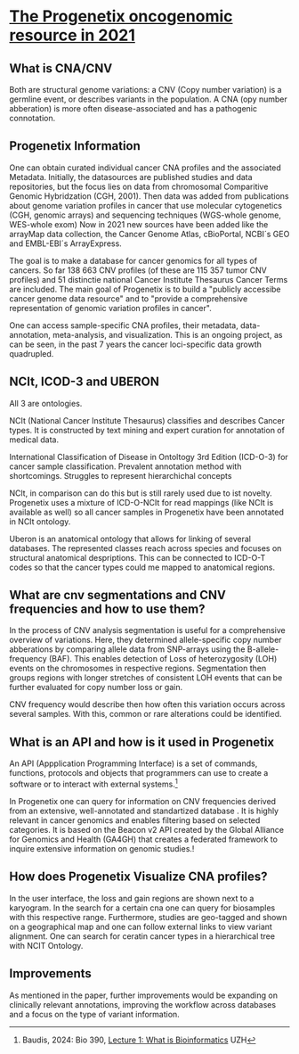 # [The Progenetix oncogenomic resource in 2021](https://doi.org/10.1093/database/baab043)

## What is CNA/CNV
Both are structural genome variations: a CNV (Copy number variation) is a germline event, or describes variants in the population. A CNA (opy number abberation) is more often disease-associated and has a pathogenic connotation.

## Progenetix Information
One can obtain curated individual cancer CNA profiles and the associated Metadata.
Initially, the datasources are published studies and data repositories, but the focus lies on data from chromosomal Comparitive Genomic Hybridzation (CGH, 2001).
Then data was added from publications about genome variation profiles in cancer that use molecular cytogenetics (CGH, genomic arrays) and sequencing techniques (WGS-whole genome, WES-whole exom)
Now in 2021 new sources have been added like the arrayMap data collection, the Cancer Genome Atlas, cBioPortal, NCBI´s GEO and EMBL-EBI´s ArrayExpress.

The goal is to make a database for cancer genomics for all types of cancers. So far 138 663 CNV profiles (of these are 115 357 tumor CNV profiles) and 51 distinctie national Cancer Institute Thesaurus Cancer Terms are included.
The main goal of Progenetix is to build a "publicly accessibe cancer genome data resource" and to "provide a comprehensive representation of genomic variation profiles in cancer".

One can access sample-specific CNA profiles, their metadata, data-annotation, meta-analysis, and visualization.
This is an ongoing project, as can be seen, in the past 7 years the cancer loci-specific data growth quadrupled.


## NCIt, ICOD-3 and UBERON

All 3 are ontologies.

NCIt (National Cancer Institute Thesaurus) classifies and describes Cancer types. It is constructed by text mining and expert curation for annotation of medical data.

International Classification of Disease in Ontoltogy 3rd Edition
(ICD-O-3) for cancer sample classification. Prevalent annotation method with shortcomings. Struggles to represent hierarchichal concepts

NClt, in comparison can do this but is still rarely used due to ist novelty.
Progenetix uses a mixture of ICD-O-NCIt for read mappings (like NCIt is available as well) so all cancer samples in Progenetix have been annotated in NCIt ontology.

Uberon is an anatomical ontology that allows for linking of several databases.
The represented classes reach across species and focuses on structural anatomical despriptions. This can be connected to ICD-O-T codes so that the cancer types could me mapped to anatomical regions.


## What are cnv segmentations and CNV frequencies and how to use them?

In the process of CNV analysis segmentation is useful for a comprehensive overview of variations.
Here, they determined allele-specific copy number abberations by comparing allele data from SNP-arrays using the B-allele-frequency (BAF). This enables detection of Loss of heterozygosity (LOH) events on the chromosomes in respective regions.
Segmentation then groups regions with longer stretches of consistent LOH events that can be further evaluated for copy number loss or gain.

CNV frequency would describe then how often this variation occurs across several samples. With this, common or rare alterations could be identified.

## What is an API and how is it used in Progenetix

An API (Appplication Programming Interface) is a set of commands, functions, protocols and objects that programmers can use to create a software or to interact with external systems.[^1] 


In Progenetix  one can query for information on CNV frequencies derived from an extensive, well-annotated and standartized database . It is highly relevant in cancer genomics and enables filtering based on selected categories.
It is based on the Beacon v2 API created by the Global Alliance for Genomics and Health (GA4GH) that creates a federated framework to inquire extensive information on genomic studies.!

## How does Progenetix Visualize CNA profiles?

In the user interface, the loss and gain regions are shown next to a karyogram. In the search for a certain cna one can query for biosamples with this respective range.
Furthermore, studies are geo-tagged and shown on a geographical map and one can follow external links to view variant alignment.
One can search for ceratin cancer types  in a hierarchical tree with NCIT Ontology.


## Improvements
As mentioned in the paper, further improvements would be expanding on clinically relevant annotations, improving the workflow  across databases and a focus on the type of variant information.


[^1]: Baudis, 2024: Bio 390, [Lecture 1: What is Bioinformatics](https://raw.githubusercontent.com/compbiozurich/UZH-BIO390/main/course-material/2024-09-17___Michael_Baudis__What_is_Bioinformatics__UZH-BIO390-HS24-lecture-01.pdf) UZH
